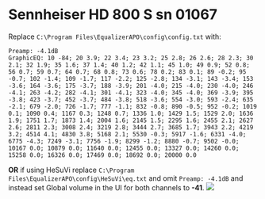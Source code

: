 # Sennheiser HD 800 S sn 01067
Replace `C:\Program Files\EqualizerAPO\config\config.txt` with:
```
Preamp: -4.1dB
GraphicEQ: 10 -84; 20 3.9; 22 3.4; 23 3.2; 25 2.8; 26 2.6; 28 2.3; 30 2.1; 32 1.9; 35 1.6; 37 1.4; 40 1.2; 42 1.1; 45 1.0; 49 0.9; 52 0.8; 56 0.7; 59 0.7; 64 0.7; 68 0.8; 73 0.6; 78 0.2; 83 0.1; 89 -0.2; 95 -0.7; 102 -1.4; 109 -1.7; 117 -2.2; 125 -2.8; 134 -3.1; 143 -3.4; 153 -3.6; 164 -3.6; 175 -3.7; 188 -3.9; 201 -4.0; 215 -4.0; 230 -4.0; 246 -4.1; 263 -4.2; 282 -4.1; 301 -4.1; 323 -4.0; 345 -4.0; 369 -3.9; 395 -3.8; 423 -3.7; 452 -3.7; 484 -3.8; 518 -3.6; 554 -3.0; 593 -2.4; 635 -2.1; 679 -2.0; 726 -1.7; 777 -1.1; 832 -0.8; 890 -0.5; 952 -0.2; 1019 0.1; 1090 0.4; 1167 0.3; 1248 0.7; 1336 1.0; 1429 1.5; 1529 2.0; 1636 1.9; 1751 1.7; 1873 1.4; 2004 1.6; 2145 1.5; 2295 1.6; 2455 2.1; 2627 2.6; 2811 2.3; 3008 2.4; 3219 2.8; 3444 2.7; 3685 1.7; 3943 2.2; 4219 3.2; 4514 4.1; 4830 3.8; 5168 2.1; 5530 -0.3; 5917 -1.6; 6331 -4.0; 6775 -4.3; 7249 -3.1; 7756 -1.9; 8299 -1.2; 8880 -0.7; 9502 -0.0; 10167 0.0; 10879 0.0; 11640 0.0; 12455 0.0; 13327 0.0; 14260 0.0; 15258 0.0; 16326 0.0; 17469 0.0; 18692 0.0; 20000 0.0
```
**OR** if using HeSuVi replace `C:\Program Files\EqualizerAPO\config\HeSuVi\eq.txt` and omit `Preamp: -4.1dB` and instead set Global volume in the UI for both channels to **-41**.
![](https://raw.githubusercontent.com/jaakkopasanen/AutoEq/master/results/Innerfidelity%202017/innerfidelity/onear/Sennheiser%20HD%20800%20S%20sn%2001067/Sennheiser%20HD%20800%20S%20sn%2001067.png)
